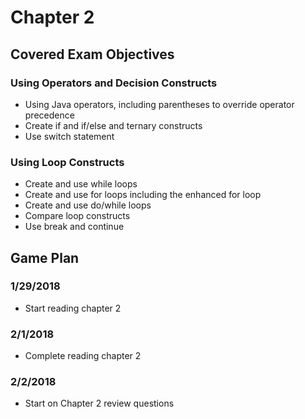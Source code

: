 # Chapter 2
## Covered Exam Objectives
### Using Operators and Decision Constructs
- Using Java operators, including parentheses to override operator precedence
- Create if and if/else and ternary constructs
- Use switch statement

### Using Loop Constructs
- Create and use while loops
- Create and use for loops including the enhanced for loop
- Create and use do/while loops
- Compare loop constructs
- Use break and continue

## Game Plan
### 1/29/2018
- Start reading chapter 2

### 2/1/2018
- Complete reading chapter 2

### 2/2/2018
- Start on Chapter 2 review questions
